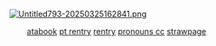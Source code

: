[![Untitled793-20250325162841.png](https://i.postimg.cc/J42MzKkJ/Untitled793-20250325162841.png)](https://postimg.cc/YhYJX68q)

⠀⠀⠀[atabook](https://ishmael.atabook.org) [pt rentry](https://rentry.co/babble) [rentry](https://rentry.co/promised) [pronouns cc](https://pronouns.cc/@pequodcaptain) [strawpage](https://adores.straw.page)


<!---
peerlessparamour/peerlessparamour is a ✨ special ✨ repository because its `README.md` (this file) appears on your GitHub profile.
You can click the Preview link to take a look at your changes.
--->
